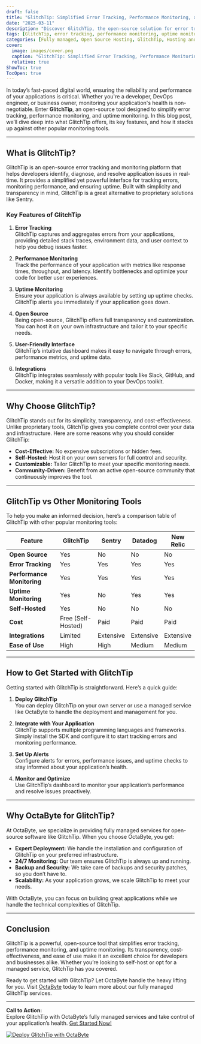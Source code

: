 ```yaml
---
draft: false
title: "GlitchTip: Simplified Error Tracking, Performance Monitoring, and Uptime Monitoring"
date: "2025-03-11"
description: "Discover GlitchTip, the open-source solution for error tracking, performance monitoring, and uptime monitoring. Learn how GlitchTip simplifies application monitoring and how it compares to other tools in the market."
tags: [GlitchTip, error tracking, performance monitoring, uptime monitoring, open-source monitoring tools, GlitchTip vs Sentry, application monitoring, open-source software, DevOps tools, server monitoring]
categories: [Fully managed, Open Source Hosting, GlitchTip, Hosting and Infrastructure, Monitoring]
cover:
  image: images/cover.png
  caption: "GlitchTip: Simplified Error Tracking, Performance Monitoring, and Uptime Monitoring"
  relative: true
ShowToc: true
TocOpen: true
---
```



In today’s fast-paced digital world, ensuring the reliability and performance of your applications is critical. Whether you're a developer, DevOps engineer, or business owner, monitoring your application's health is non-negotiable. Enter **GlitchTip**, an open-source tool designed to simplify error tracking, performance monitoring, and uptime monitoring. In this blog post, we’ll dive deep into what GlitchTip offers, its key features, and how it stacks up against other popular monitoring tools.

---

## What is GlitchTip?

GlitchTip is an open-source error tracking and monitoring platform that helps developers identify, diagnose, and resolve application issues in real-time. It provides a simplified yet powerful interface for tracking errors, monitoring performance, and ensuring uptime. Built with simplicity and transparency in mind, GlitchTip is a great alternative to proprietary solutions like Sentry.

### Key Features of GlitchTip

1. **Error Tracking**  
   GlitchTip captures and aggregates errors from your applications, providing detailed stack traces, environment data, and user context to help you debug issues faster.

2. **Performance Monitoring**  
   Track the performance of your application with metrics like response times, throughput, and latency. Identify bottlenecks and optimize your code for better user experiences.

3. **Uptime Monitoring**  
   Ensure your application is always available by setting up uptime checks. GlitchTip alerts you immediately if your application goes down.

4. **Open Source**  
   Being open-source, GlitchTip offers full transparency and customization. You can host it on your own infrastructure and tailor it to your specific needs.

5. **User-Friendly Interface**  
   GlitchTip’s intuitive dashboard makes it easy to navigate through errors, performance metrics, and uptime data.

6. **Integrations**  
   GlitchTip integrates seamlessly with popular tools like Slack, GitHub, and Docker, making it a versatile addition to your DevOps toolkit.

---

## Why Choose GlitchTip?

GlitchTip stands out for its simplicity, transparency, and cost-effectiveness. Unlike proprietary tools, GlitchTip gives you complete control over your data and infrastructure. Here are some reasons why you should consider GlitchTip:

- **Cost-Effective:** No expensive subscriptions or hidden fees.  
- **Self-Hosted:** Host it on your own servers for full control and security.  
- **Customizable:** Tailor GlitchTip to meet your specific monitoring needs.  
- **Community-Driven:** Benefit from an active open-source community that continuously improves the tool.

---

## GlitchTip vs Other Monitoring Tools

To help you make an informed decision, here’s a comparison table of GlitchTip with other popular monitoring tools:

| Feature                | GlitchTip           | Sentry              | Datadog             | New Relic           |
|------------------------|---------------------|---------------------|---------------------|---------------------|
| **Open Source**        | Yes                 | No                  | No                  | No                  |
| **Error Tracking**     | Yes                 | Yes                 | Yes                 | Yes                 |
| **Performance Monitoring** | Yes             | Yes                 | Yes                 | Yes                 |
| **Uptime Monitoring**  | Yes                 | No                  | Yes                 | Yes                 |
| **Self-Hosted**        | Yes                 | No                  | No                  | No                  |
| **Cost**               | Free (Self-Hosted)  | Paid                | Paid                | Paid                |
| **Integrations**       | Limited             | Extensive           | Extensive           | Extensive           |
| **Ease of Use**        | High                | High                | Medium              | Medium              |

---

## How to Get Started with GlitchTip

Getting started with GlitchTip is straightforward. Here’s a quick guide:

1. **Deploy GlitchTip**  
   You can deploy GlitchTip on your own server or use a managed service like OctaByte to handle the deployment and management for you.

2. **Integrate with Your Application**  
   GlitchTip supports multiple programming languages and frameworks. Simply install the SDK and configure it to start tracking errors and monitoring performance.

3. **Set Up Alerts**  
   Configure alerts for errors, performance issues, and uptime checks to stay informed about your application’s health.

4. **Monitor and Optimize**  
   Use GlitchTip’s dashboard to monitor your application’s performance and resolve issues proactively.

---

## Why OctaByte for GlitchTip?

At OctaByte, we specialize in providing fully managed services for open-source software like GlitchTip. When you choose OctaByte, you get:

- **Expert Deployment:** We handle the installation and configuration of GlitchTip on your preferred infrastructure.  
- **24/7 Monitoring:** Our team ensures GlitchTip is always up and running.  
- **Backup and Security:** We take care of backups and security patches, so you don’t have to.  
- **Scalability:** As your application grows, we scale GlitchTip to meet your needs.  

With OctaByte, you can focus on building great applications while we handle the technical complexities of GlitchTip.

---

## Conclusion

GlitchTip is a powerful, open-source tool that simplifies error tracking, performance monitoring, and uptime monitoring. Its transparency, cost-effectiveness, and ease of use make it an excellent choice for developers and businesses alike. Whether you’re looking to self-host or opt for a managed service, GlitchTip has you covered.

Ready to get started with GlitchTip? Let OctaByte handle the heavy lifting for you. Visit [OctaByte](https://octabyte.io) today to learn more about our fully managed GlitchTip services.

---

**Call to Action:**  
Explore GlitchTip with OctaByte’s fully managed services and take control of your application’s health. [Get Started Now!](https://octabyte.io)

[![Deploy GlitchTip with OctaByte](/images/deploy-on-octabyte.png)](https://octabyte.io/fully-managed-open-source-services/hosting-and-infrastructure/monitoring/glitchtip)